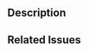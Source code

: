 <!--
Please read the [Code of Conduct](https://github.com/nodejs/nodejs.dev/blob/main/CODE_OF_CONDUCT.md) and the [Contributing Guidelines](https://github.com/nodejs/nodejs.dev/blob/main/CONTRIBUTING.md) before opening a pull request.
-->

## Description

<!-- Write a brief description of the changes introduced by this PR -->

## Related Issues

<!--
  Link to the issue that is fixed by this PR (if there is one)
  e.g. Fixes #1234, Addresses #1234, Related to #1234, etc.
-->

<!--
  If you want to generate a preview of this PR on our staging server please
  make a comment on the Pull-Request with the text `/preview`
 -->
